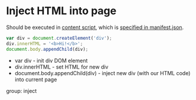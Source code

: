 # Inject HTML into page

Should be executed in [content script](https://developer.chrome.com/docs/extensions/mv3/content_scripts/),
which is [specified in manifest.json](/chrome-extension/content_script).

```javascript
var div = document.createElement('div'); 
div.innerHTML = '<b>Hi!</b>';
document.body.appendChild(div); 
```

- var div - init div DOM element
- div.innerHTML - set HTML for new div
- document.body.appendChild(div) - inject new div (with our HTML code) into current page

group: inject
